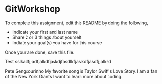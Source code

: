 # GitWorkshop

To complete this assignment, edit this README by doing the following, 

- Indicate your first and last name
- Share 2 or 3 things about yourself
- Indiate your goal(s) you have for this course

Once your are done, save this file.

Test
sslkadfj;adfjalkdfjaskdjfasdlkfjaslkdfjasdfj;alksd

Pete Sengsourinho
My favorite song is Taylor Swift's Love Story. I am a fan of the New York Giants
I want to learn more about coding.

